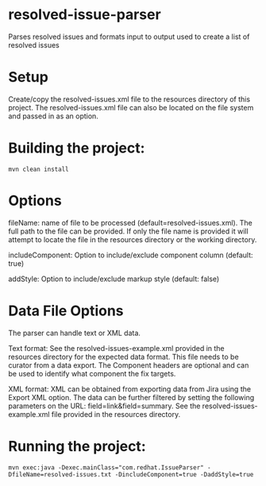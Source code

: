 # resolved-issue-parser
Parses resolved issues and formats input to output used to create a list of resolved issues

# Setup

Create/copy the resolved-issues.xml file to the resources directory of this project.
The resolved-issues.xml file can also be located on the file system and passed in as an option.

# Building the project:
`
mvn clean install
`

# Options

fileName: name of file to be processed (default=resolved-issues.xml).  The full path to the file can be provided.  If only the file name is provided it will attempt to locate the file in the resources directory or the working directory.

includeComponent: Option to include/exclude component column (default: true)

addStyle: Option to include/exclude markup style (default: false)

# Data File Options
The parser can handle text or XML data.  

Text format:
See the resolved-issues-example.xml provided in the resources directory for the expected data format. This file needs to be curator from a data export. The Component headers are optional and can be used to identify what component the fix targets.

XML format: XML can be obtained from exporting data from Jira using the Export XML option.  The data can be further filtered by setting the following parameters on the URL: field=link&field=summary.
See the resolved-issues-example.xml file provided in the resources directory.

# Running the project:
```
mvn exec:java -Dexec.mainClass="com.redhat.IssueParser" -DfileName=resolved-issues.txt -DincludeComponent=true -DaddStyle=true

